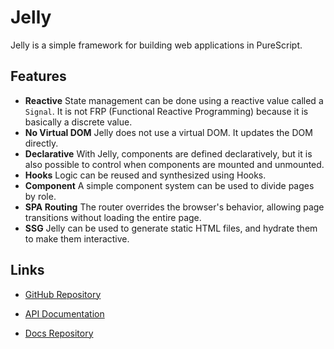# Jelly

Jelly is a simple framework for building web applications in PureScript.

## Features

- **Reactive**
  State management can be done using a reactive value called a `Signal`. It is not FRP (Functional Reactive Programming) because it is basically a discrete value.
- **No Virtual DOM**
  Jelly does not use a virtual DOM. It updates the DOM directly.
- **Declarative**
  With Jelly, components are defined declaratively, but it is also possible to control when components are mounted and unmounted.
- **Hooks**
  Logic can be reused and synthesized using Hooks.
- **Component**
  A simple component system can be used to divide pages by role.
- **SPA Routing**
  The router overrides the browser's behavior, allowing page transitions without loading the entire page.
- **SSG**
  Jelly can be used to generate static HTML files, and hydrate them to make them interactive.

## Links

- [GitHub Repository](https://github.com/yukikurage/purescript-jelly)
- [API Documentation](https://pursuit.purescript.org/packages/purescript-jelly)

- [Docs Repository](https://github.com/yukikurage/jelly-docs)
